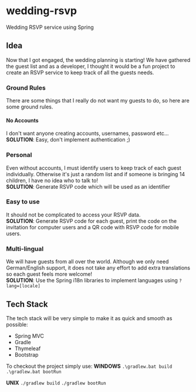 # wedding-rsvp
Wedding RSVP service using Spring 

## Idea

Now that I got engaged, the wedding planning is starting!
We have gathered the guest list and as a developer, I thought it would be a fun project to create an RSVP service to keep track of all the guests needs.

### Ground Rules
There are some things that I really do not want my guests to do, so here are some ground rules.
#### No Accounts
I don't want anyone creating accounts, usernames, password etc... \
**SOLUTION**: Easy, don't implement authentication ;)

### Personal
Even without accounts, I must identify users to keep track of each guest individually. Otherwise it's just a random list and if someone is bringing 14 children, I have no idea who to talk to! \
**SOLUTION**: Generate RSVP code which will be used as an identifier

### Easy to use
It should not be complicated to access your RSVP data.\
**SOLUTION**: Generate RSVP code for each guest, print the code on the invitation for computer users and a QR code with RSVP code for mobile users.


### Multi-lingual
We will have guests from all over the world. Although we only need German/English support, it does not take any effort to add extra translations so each guest feels more welcome! \
**SOLUTION**: Use the Spring i18n libraries to implement languages using `?lang=[locale]`

## Tech Stack
The tech stack will be very simple to make it as quick and smooth as possible:
* Spring MVC
* Gradle
* Thymeleaf
* Bootstrap


To checkout the project simply use:
**WINDOWS**
`.\gradlew.bat build`
`.\gradlew.bat bootRun`

**UNIX**
`./gradlew build`
`./gradlew bootRun`
